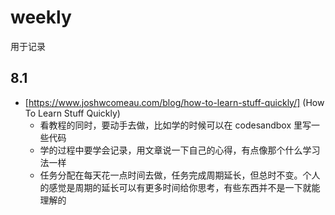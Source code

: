 # weekly
用于记录

## 8.1
- [https://www.joshwcomeau.com/blog/how-to-learn-stuff-quickly/] (How To Learn Stuff Quickly)
  - 看教程的同时，要动手去做，比如学的时候可以在 codesandbox 里写一些代码
  - 学的过程中要学会记录，用文章说一下自己的心得，有点像那个什么学习法一样
  - 任务分配在每天花一点时间去做，任务完成周期延长，但总时不变。个人的感觉是周期的延长可以有更多时间给你思考，有些东西并不是一下就能理解的
